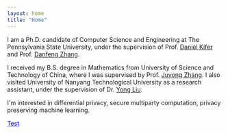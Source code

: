 ```yaml
---
layout: home
title: "Home"
---
```


I am a Ph.D. candidate of Computer Science and Engineering at The Pennsylvania State University, under the supervision of Prof. [Daniel Kifer](https://www.cse.psu.edu/~duk17/) and Prof. [Danfeng Zhang](https://www.cse.psu.edu/~dbz5017/). 

I received my B.S. degree in Mathematics from University of Science and Technology of China, where I was supervised by Prof. [Juyong Zhang](http://staff.ustc.edu.cn/~juyong/index.html). I also visited University of Nanyang Technological University as a research assistant, under the supervision of Dr. [Yong Liu](http://www.yongliu.org/).

I'm interested in differential privacy, secure multiparty computation, privacy preserving machine learning.

<a href="https://www.google.com/" style="color: blue; text-decoration: underline;text-decoration-style: dotted;">Test</a>